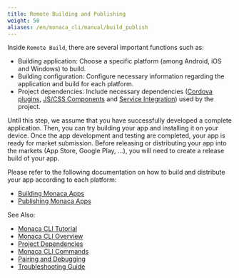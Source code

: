 ```yaml
---
title: Remote Building and Publishing
weight: 50
aliases: /en/monaca_cli/manual/build_publish
---
```


Inside `Remote Build`, there are several important functions such as:

-   Building application: Choose a specific platform (among Android,
    iOS and Windows) to build.
-   Building configuration: Configure necessary information regarding
    the application and build for each platform.
-   Project dependencies: Include necessary dependencies
    ([Cordova plugins](/en/products_guide/monaca_ide/dependencies/cordova_plugin), [JS/CSS Components](/en/products_guide/monaca_ide/dependencies/components) and [Service Integration](/en/reference/service_integration/)) used by the project.

Until this step, we assume that you have successfully developed a
complete application. Then, you can try building your app and installing
it on your device. Once the app development and testing are completed,
your app is ready for market submission. Before releasing or
distributing your app into the markets (App Store, Google Play, ...),
you will need to create a release build of your app.

Please refer to the following documentation on how to build and
distribute your app according to each platform:

- [Building Monaca Apps](/en/tutorials/monaca_cli/building_app)
- [Publishing Monaca Apps](/en/products_guide/monaca_ide/deploy)

See Also:

- [Monaca CLI Tutorial](../tutorial)
- [Monaca CLI Overview](../overview)
- [Project Dependencies](../dependencies)
- [Monaca CLI Commands](../cli_commands)
- [Pairing and Debugging](../pairing_debugging)
- [Troubleshooting Guide](../troubleshooting)
